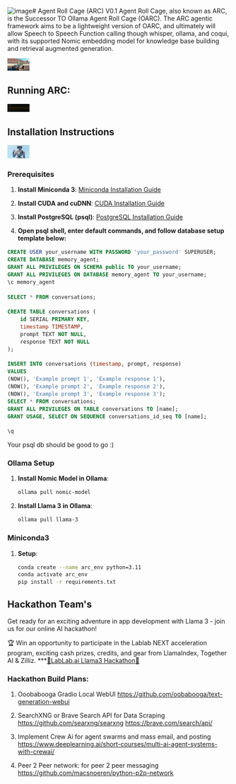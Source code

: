 ![image](https://github.com/user-attachments/assets/19d2184e-3520-4f49-9961-5d774e6d075c)# Agent Roll Cage (ARC) V0.1
Agent Roll Cage, also known as ARC, is the Successor TO Ollama Agent Roll Cage (OARC). The ARC agentic framework aims to be a lightweight version of OARC, and ultimately will allow Speech to Speech Function calling though whisper, ollama, and coqui, with its supported Nomic embedding model for knowledge base building and retrieval augmented generation.

<img
src="docs/ARC_POSTER_2.jpg "
  style="display: inline-block; margin: 0 auto; max-width: 50px">

## Running ARC:
<img
src="docs/Memorize_test.png"
  style="display: inline-block; margin: 0 auto; max-width: 50px">

## Installation Instructions
<img
src="docs/ARC_05_lablab.jpeg"
  style="display: inline-block; margin: 0 auto; max-width: 50px">

### Prerequisites
1. **Install Miniconda 3**: 
   [Miniconda Installation Guide](https://docs.conda.io/projects/conda/en/latest/user-guide/install/index.html)

2. **Install CUDA and cuDNN**:
   [CUDA Installation Guide](https://docs.nvidia.com/cuda/cuda-installation-guide-linux/index.html)

3. **Install PostgreSQL (psql)**:
   [PostgreSQL Installation Guide](https://www.postgresql.org/download/)

4. **Open psql shell, enter default commands, and follow database setup template below:**

```sql
CREATE USER your_username WITH PASSWORD 'your_password' SUPERUSER;
CREATE DATABASE memory_agent;
GRANT ALL PRIVILEGES ON SCHEMA public TO your_username;
GRANT ALL PRIVILEGES ON DATABASE memory_agent TO your_username;
\c memory_agent

SELECT * FROM conversations;

CREATE TABLE conversations (
    id SERIAL PRIMARY KEY,
    timestamp TIMESTAMP,
    prompt TEXT NOT NULL,
    response TEXT NOT NULL
);

INSERT INTO conversations (timestamp, prompt, response) 
VALUES 
(NOW(), 'Example prompt 1', 'Example response 1'),
(NOW(), 'Example prompt 2', 'Example response 2'),
(NOW(), 'Example prompt 3', 'Example response 3');
SELECT * FROM conversations;
GRANT ALL PRIVILEGES ON TABLE conversations TO [name];
GRANT USAGE, SELECT ON SEQUENCE conversations_id_seq TO [name];

\q
```

Your psql db should be good to go :)

### Ollama Setup
1. **Install Nomic Model in Ollama**:
    ```bash
    ollama pull nomic-model

2. **Install Llama 3 in Ollama**:
    ```bash
    ollama pull llama-3

### Miniconda3
1. **Setup**:
    ```bash
    conda create --name arc_env python=3.11
    conda activate arc_env
    pip install -r requirements.txt


## Hackathon Team's
Get ready for an exciting adventure in app development with Llama 3 - join us for our online AI hackathon!

🏆 Win an opportunity to participate in the Lablab NEXT acceleration program, exciting cash prizes, credits, and gear from LlamaIndex, Together AI & Zilliz.
***[🦾LabLab.ai Llama3 Hackathon🦿](https://lablab.ai/event/llama-3-ai-hackathon)

### Hackathon Build Plans:
1. Ooobabooga Gradio Local WebUI
https://github.com/oobabooga/text-generation-webui

2. SearchXNG or Brave Search API for Data Scraping
https://github.com/searxng/searxng
https://brave.com/search/api/

3. Implement Crew Ai for agent swarms and mass email, and posting
https://www.deeplearning.ai/short-courses/multi-ai-agent-systems-with-crewai/

4. Peer 2 Peer network: for peer 2 peer messaging
https://github.com/macsnoeren/python-p2p-network
